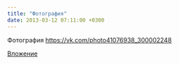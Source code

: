 ```yaml
---
title: "Фотография"
date: 2013-03-12 07:11:00 +0300
---
```


Фотография
https://vk.com/photo41076938_300002248

[Вложение](https://vk.com/photo41076938_300002248)
